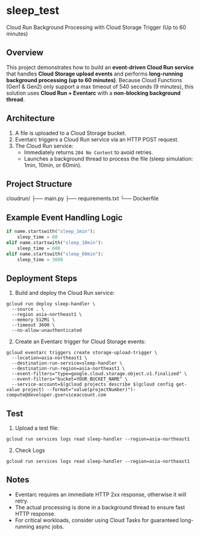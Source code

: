 # sleep_test

Cloud Run Background Processing with Cloud Storage Trigger (Up to 60 minutes)

## Overview

This project demonstrates how to build an **event-driven Cloud Run service** that handles **Cloud Storage upload events** and performs **long-running background processing (up to 60 minutes)**.
Because Cloud Functions (Gen1 & Gen2) only support a max timeout of 540 seconds (9 minutes), this solution uses **Cloud Run + Eventarc** with a **non-blocking background thread**.

## Architecture

1. A file is uploaded to a Cloud Storage bucket.
2. Eventarc triggers a Cloud Run service via an HTTP POST request.
3. The Cloud Run service:
   - Immediately returns `204 No Content` to avoid retries.
   - Launches a background thread to process the file (sleep simulation: 1min, 10min, or 60min).

## Project Structure

cloudrun/
 ├── main.py
 ├── requirements.txt
 └── Dockerfile 

## Example Event Handling Logic

```python
if name.startswith("sleep_1min"):
    sleep_time = 60
elif name.startswith("sleep_10min"):
    sleep_time = 600
elif name.startswith("sleep_60min"):
    sleep_time = 3600
```

## Deployment Steps

1. Build and deploy the Cloud Run service:

```
gcloud run deploy sleep-handler \
  --source . \
  --region asia-northeast1 \
  --memory 512Mi \
  --timeout 3600 \
  --no-allow-unauthenticated
```

2. Create an Eventarc trigger for Cloud Storage events:

```
gcloud eventarc triggers create storage-upload-trigger \
  --location=asia-northeast1 \
  --destination-run-service=sleep-handler \
  --destination-run-region=asia-northeast1 \
  --event-filters="type=google.cloud.storage.object.v1.finalized" \
  --event-filters="bucket=YOUR_BUCKET_NAME" \
  --service-account=$(gcloud projects describe $(gcloud config get-value project) --format="value(projectNumber)")-compute@developer.gserviceaccount.com
```

## Test

1. Upload a test file:

```
gcloud run services logs read sleep-handler --region=asia-northeast1
```

2. Check Logs

```
gcloud run services logs read sleep-handler --region=asia-northeast1

```

## Notes

- Eventarc requires an immediate HTTP 2xx response, otherwise it will retry.
- The actual processing is done in a background thread to ensure fast HTTP response.
- For critical workloads, consider using Cloud Tasks for guaranteed long-running async jobs.

